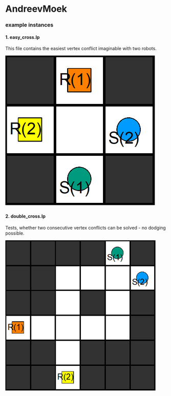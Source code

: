 # AndreevMoek

### example instances

#### 1. easy_cross.lp
This file contains the easiest vertex conflict imaginable with two robots.

![easy_cross.lp](/images/easy_cross.png)

#### 2. double_cross.lp
Tests, whether two consecutive vertex conflicts can be solved - no dodging possible.

![double_cross.lp](/images/double_cross.png)
